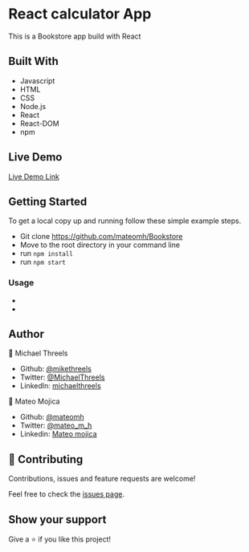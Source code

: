 # React calculator App
This is a Bookstore app build with React

<!-- ![screenshot](./src/images/app_screenshot.png) -->


## Built With

- Javascript
- HTML
- CSS
- Node.js
- React
- React-DOM
- npm

## Live Demo

[Live Demo Link](https://mateo-michael-bookstore.herokuapp.com/)


## Getting Started

To get a local copy up and running follow these simple example steps.

- Git clone https://github.com/mateomh/Bookstore
- Move to the root directory in your command line
- run `npm install`
- run `npm start`

### Usage

- 
- 

## Author
👤 Michael Threels
- Github: [@mikethreels](https://github.com/mikethreels)
- Twitter: [@MichaelThreels](https://twitter.com/MichaelThreels)
- LinkedIn: [michaelthreels](https://www.linkedin.com/in/michael-threels)

👤 Mateo Mojica
- Github: [@mateomh](https://github.com/mateomh)
- Twitter: [@mateo_m_h](https://twitter.com/mateo_m_h)
- Linkedin: [Mateo mojica](https://linkedin.com/mateo_mojica_hernandez)


## 🤝 Contributing

Contributions, issues and feature requests are welcome!

Feel free to check the [issues page](issues/).

## Show your support

Give a ⭐️ if you like this project!
